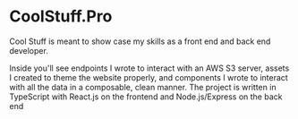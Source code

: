 # CoolStuff.Pro

Cool Stuff is meant to show case my skills as a front end and back end developer. 

Inside you'll see endpoints I wrote to interact with an AWS S3 server, assets I created to theme the website properly, and components I wrote to interact with all the data in a composable, clean manner. The project is written in TypeScript with React.js on the frontend and Node.js/Express on the back end
